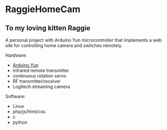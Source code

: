 # RaggieHomeCam
##         To my loving kitten Raggie
A personal project with Arduino Yun microcontroller that implements a web site for controlling home camera and switches remotely.

Hardware:
* [Arduino Yun](https://www.arduino.cc/en/Main/ArduinoBoardYun)
* infrared remote transmitter
* continuous rotation servo
* RF transmitter/receiver
* Logitech streaming camera

Software:
* Linux
* php/js/html/css
* c
* python

